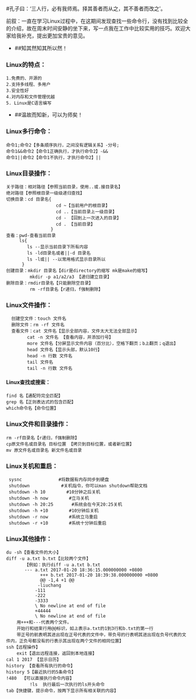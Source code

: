 #孔子曰：‘三人行，必有我师焉。择其善者而从之，其不善者而改之’。

前叙：一直在学习Linux过程中，在这期间发现查找一些命令行，没有找到比较全的介绍，故在周末时间安静的坐下来，写一点我在工作中比较实用的技巧。欢迎大家给我补充，提出更加宝贵的意见。

- ##知其然知其所以然！
### Linux的特点：
    1.免费的、开源的
    2.支持多线程、多用户
    3.安全性好
    4.对内存和文件管理优越
    5. Linux是C语言编写
    
- ##温故而知新，可以为师矣！
### Linux多行命令：
    命令1;命令2【多条顺序执行，之间没有逻辑关系】-分号;
    命令1&&命令2【命令1正确执行，才执行命令2】-&&
    命令1||命令2【命令1不执行，才执行命令2】||

### Linux目录操作：
    关于路径：相对路径【参照当前目录，使用..或.接目录名】
    绝对路径【参照根目录一级级递归查找】
    切换目录：cd 目录名{  
                       cd ~【当前用户的根目录】
                       cd ..【当前目录上一级目录】
                       cd - 【回到上一次进入的目录】
                       cd . 【当前目录】
                     }
    查看：pwd-查看当前目录
         ls{
            ls --显示当前目录下所有内容
            ls -ld目录名或者||-d 目录名
            ls -l或|| --以常用格式显示目录所以
          }
    创建目录：mkdir 目录名【dir是directory的缩写 mk是make的缩写】
             mkdir -p a1/a2/a3 【递归建立目录】
    删除目录：rmdir目录名【只能删除空目录】
             rm -rf目录名【r递归，f强制删除】

### Linux文件操作：
      创建空文件：touch 文件名
      删除文件：rm -rf 文件名
      查看文件：cat 文件名【显示全部内容，文件太大无法全部显示】
            cat -n 文件名 【查看内容，并添加行号】
            more 文件名【分屏显示文件内容（百分比），空格下翻页；b上翻页；q退出】
            head 文件名【显示头部，默认10行】
            head -n 行数 文件名 
            tail 文件名
            tail -n 行数 文件名
#### Linux查找或搜索：
    find 名【通配符完全匹配】
    grep 名【正则表达式的包含匹配】
    which命令名【命令位置】

### Linux文件和目录操作：
    rm -rf目录名【r递归，f强制删除】
    cp原文件名或目录名 目标位置 【拷贝到目标位置，或者新位置】
    mv 原文件名或目录名 新文件名或目录

### Linux关机和重启：       
     sysnc              #将数据有内存同步到硬盘
     shutdown            #关机指令，你可以man shutdown帮助文档
     shutdown -h 10        #10分钟之后关机
     shutdown -h now        #立马关机
     shutdown -h 20:25       #系统会在今天20:25关机
     shutdown -h +10        #10分钟后关机
     shutdown -r now        #系统立马重启
     shutdown -r +10        #系统十分钟后重启
### Linux其他操作：
    du -sh【查看文件的大小】
    diff -u a.txt b.txt【比较两个文件】
           【例如：执行diff -u a.txt b.txt
           --- a.txt 2017-01-20 18:36:15.000000000 +0800
                 +++ b.txt 2017-01-20 18:39:38.000000000 +0800
                 @@ -1,4 +1 @@
                -liuchang
               -111
               -222
               -3333
               \ No newline at end of file
               +44444
               \ No newline at end of file
        用+++和---代表两个文件。
        开始行和结束行用@@标识，如上表示a.txt的1到3行和b.txt的第一行
        带正号的航表明其进出现在正号代表的文件中，带负号的行表明其进出现在负号代表的文件内，正负号都没有的行表示其出现在两个文件的相同位置】
    ssh【远程操作】
        exit【退出远程连接，返回到本地连接】
    cal 1 2017 【显示日历】
    history 【查看所有执行的命令】
    history 5【最近执行的5条命令】
    !480  【可以直接执行命令内容】
             !ls  执行最后一次执行的ls开头命令
    tab【快捷键，提示命令，按两下显示所有相关联的内容】
       

